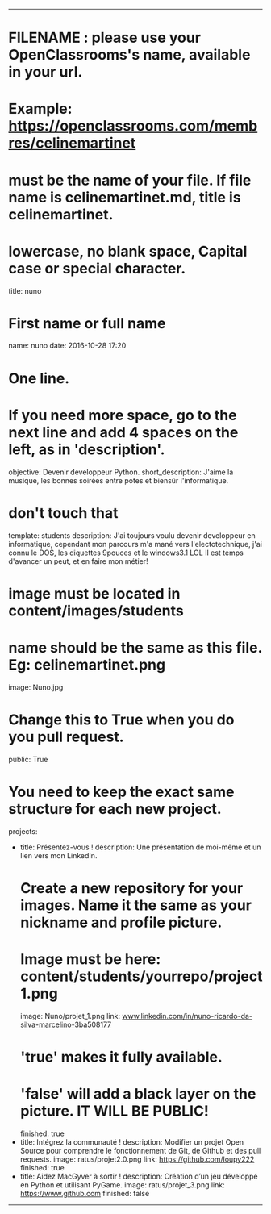 ---

# FILENAME : please use your OpenClassrooms's name, available in your url.
# Example: https://openclassrooms.com/membres/celinemartinet
# must be the name of your file. If file name is celinemartinet.md, title is celinemartinet.
# lowercase, no blank space, Capital case or special character.
title: nuno

# First name or full name
name: nuno
date: 2016-10-28 17:20

# One line.
# If you need more space, go to the next line and add 4 spaces on the left, as in 'description'.
objective: Devenir developpeur Python.
short_description: J'aime la musique, les bonnes soirées entre potes et biensûr l'informatique.

# don't touch that
template: students
description:
    J'ai toujours voulu devenir developpeur en informatique, cependant mon parcours m'a mané vers l'electotechnique,
	j'ai connu le DOS, les diquettes 9pouces et le windows3.1 LOL
	Il est temps d'avancer un peut, et en faire mon métier! 

# image must be located in content/images/students
# name should be the same as this file. Eg: celinemartinet.png
image: Nuno.jpg

# Change this to True when you do you pull request.
public: True

# You need to keep the exact same structure for each new project.
projects:
  - title: Présentez-vous !
    description: Une présentation de moi-même et un lien vers mon LinkedIn.
    # Create a new repository for your images. Name it the same as your nickname and profile picture.
    # Image must be here: content/students/yourrepo/project1.png
    image: Nuno/projet_1.png
    link: www.linkedin.com/in/nuno-ricardo-da-silva-marcelino-3ba508177
    # 'true' makes it fully available.
    # 'false' will add a black layer on the picture. IT WILL BE PUBLIC!
    finished: true
  - title: Intégrez la communauté !
    description: Modifier un projet Open Source pour comprendre le fonctionnement de Git, de Github et des pull requests. 
    image: ratus/projet2.0.png
    link: https://github.com/loupy222
    finished: true
  - title: Aidez MacGyver à sortir !
    description: Création d’un jeu développé en Python et utilisant PyGame.
    image: ratus/projet_3.png
    link: https://www.github.com
    finished: false
---